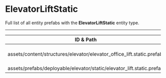 # ElevatorLiftStatic
Full list of all <Badge type="warning" text="2"/> entity prefabs with the **ElevatorLiftStatic** entity type.

---
| ID & Path |
| --- |
| <a href="#1545272882"><Badge id="1545272882" type="tip" text="#"/></a> <Badge type="tip" text="1545272882"/> <br> assets/content/structures/elevator/elevator_office_lift.static.prefab |
| <a href="#3845190333"><Badge id="3845190333" type="tip" text="#"/></a> <Badge type="tip" text="3845190333"/> <br> assets/prefabs/deployable/elevator/static/elevator_lift.static.prefab |
